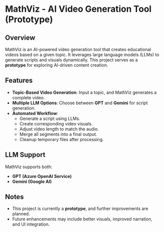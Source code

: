 # MathViz - AI Video Generation Tool (Prototype)

## Overview
MathViz is an AI-powered video generation tool that creates educational videos based on a given topic. It leverages large language models (LLMs) to generate scripts and visuals dynamically. This project serves as a **prototype** for exploring AI-driven content creation.

## Features
- **Topic-Based Video Generation**: Input a topic, and MathViz generates a complete video.
- **Multiple LLM Options**: Choose between **GPT** and **Gemini** for script generation.
- **Automated Workflow**:
  - Generate a script using LLMs.
  - Create corresponding video visuals.
  - Adjust video length to match the audio.
  - Merge all segments into a final output.
  - Cleanup temporary files after processing.

## LLM Support
MathViz supports both:
- **GPT (Azure OpenAI Service)**
- **Gemini (Google AI)**

## Notes
- This project is currently a **prototype**, and further improvements are planned.
- Future enhancements may include better visuals, improved narration, and UI integration.


